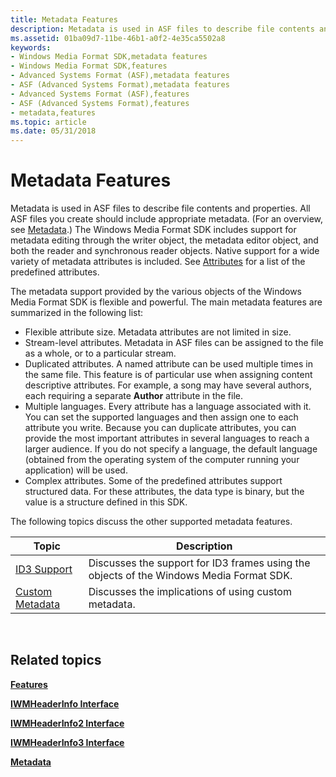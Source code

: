 ```yaml
---
title: Metadata Features
description: Metadata is used in ASF files to describe file contents and properties.
ms.assetid: 01ba09d7-11be-46b1-a0f2-4e35ca5502a8
keywords:
- Windows Media Format SDK,metadata features
- Windows Media Format SDK,features
- Advanced Systems Format (ASF),metadata features
- ASF (Advanced Systems Format),metadata features
- Advanced Systems Format (ASF),features
- ASF (Advanced Systems Format),features
- metadata,features
ms.topic: article
ms.date: 05/31/2018
---
```


# Metadata Features

Metadata is used in ASF files to describe file contents and properties. All ASF files you create should include appropriate metadata. (For an overview, see [Metadata](metadata.md).) The Windows Media Format SDK includes support for metadata editing through the writer object, the metadata editor object, and both the reader and synchronous reader objects. Native support for a wide variety of metadata attributes is included. See [Attributes](attributes.md) for a list of the predefined attributes.

The metadata support provided by the various objects of the Windows Media Format SDK is flexible and powerful. The main metadata features are summarized in the following list:

-   Flexible attribute size. Metadata attributes are not limited in size.
-   Stream-level attributes. Metadata in ASF files can be assigned to the file as a whole, or to a particular stream.
-   Duplicated attributes. A named attribute can be used multiple times in the same file. This feature is of particular use when assigning content descriptive attributes. For example, a song may have several authors, each requiring a separate **Author** attribute in the file.
-   Multiple languages. Every attribute has a language associated with it. You can set the supported languages and then assign one to each attribute you write. Because you can duplicate attributes, you can provide the most important attributes in several languages to reach a larger audience. If you do not specify a language, the default language (obtained from the operating system of the computer running your application) will be used.
-   Complex attributes. Some of the predefined attributes support structured data. For these attributes, the data type is binary, but the value is a structure defined in this SDK.

The following topics discuss the other supported metadata features.



| Topic                                  | Description                                                                             |
|----------------------------------------|-----------------------------------------------------------------------------------------|
| [ID3 Support](id3.md)                 | Discusses the support for ID3 frames using the objects of the Windows Media Format SDK. |
| [Custom Metadata](custom-metadata.md) | Discusses the implications of using custom metadata.                                    |



 

## Related topics

<dl> <dt>

[**Features**](features.md)
</dt> <dt>

[**IWMHeaderInfo Interface**](/previous-versions/windows/desktop/api/wmsdkidl/nn-wmsdkidl-iwmheaderinfo)
</dt> <dt>

[**IWMHeaderInfo2 Interface**](/previous-versions/previous-versions/windows/desktop/api/wmsdkidl/nn-wmsdkidl-iwmheaderinfo2)
</dt> <dt>

[**IWMHeaderInfo3 Interface**](/previous-versions/previous-versions/windows/desktop/api/wmsdkidl/nn-wmsdkidl-iwmheaderinfo3)
</dt> <dt>

[**Metadata**](metadata.md)
</dt> </dl>

 

 




